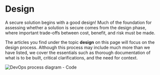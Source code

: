 # Design

<div className="row category-into">
    <div className="column">
        <p>
            A secure solution begins with a good design! Much of the foundation for assessing whether a solution is secure comes from the design phase, where important trade-offs between cost, benefit, and risk must be made.
        </p>
        <p>
            The articles you find under the topic <b>design</b> on this page will focus on the design process. Although this process may include much more than we have listed, we cover the essentials such as thorough documentation of what is to be built, critical clarifications, and the need for context.
        </p>
    </div>
    <div className="column">
        <img alt="DevOps process diagram - Code" src="/img/devops_code.svg"/>
    </div>
</div>
